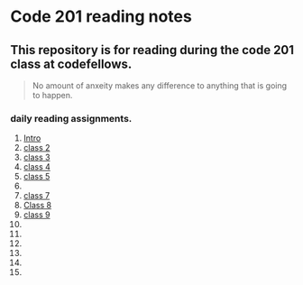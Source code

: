 # Code 201 reading notes
## This repository is for reading during the code 201 class at codefellows.

> No amount of anxeity makes any difference to anything that is going to happen.

### daily reading assignments.
1. [Intro](intro.md)
2. [class 2](class-02.md)
3. [class 3](class-03.md)
4. [class 4](class-04.md)
5. [class 5](class-05.md)
6. 
7. [class 7](class-07.md)
8. [Class 8](class-08.md)
9. [class 9](class-09.md)
10. 
11. 
12. 
13. 
14. 
15. 

